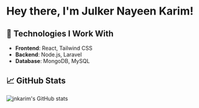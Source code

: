 # Hey there, I'm Julker Nayeen Karim!

## 🔧 Technologies I Work With
- **Frontend**: React, Tailwind CSS
- **Backend**: Node.js, Laravel
- **Database**: MongoDB, MySQL

## 📈 GitHub Stats
![jnkarim's GitHub stats](https://github-readme-stats.vercel.app/api?username=jnkarim&show_icons=true&theme=radical)
